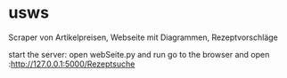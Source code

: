 # usws
Scraper von Artikelpreisen, Webseite mit Diagrammen, Rezeptvorschläge

start the server:
    open webSeite.py and run
    go to the browser and open :http://127.0.0.1:5000/Rezeptsuche
